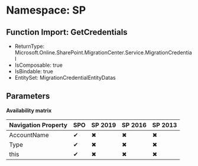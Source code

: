 # Namespace: SP

## Function Import: GetCredentials

- ReturnType: Microsoft.Online.SharePoint.MigrationCenter.Service.MigrationCredential
- IsComposable: true
- IsBindable: true
- EntitySet: MigrationCredentialEntityDatas

## Parameters

**Availability matrix**

Navigation Property | SPO | SP 2019 | SP 2016 | SP 2013
----------|-----|---------|---------|--------
AccountName | ✔ | ✖ | ✖ | ✖
Type | ✔ | ✖ | ✖ | ✖
this | ✔ | ✖ | ✖ | ✖
